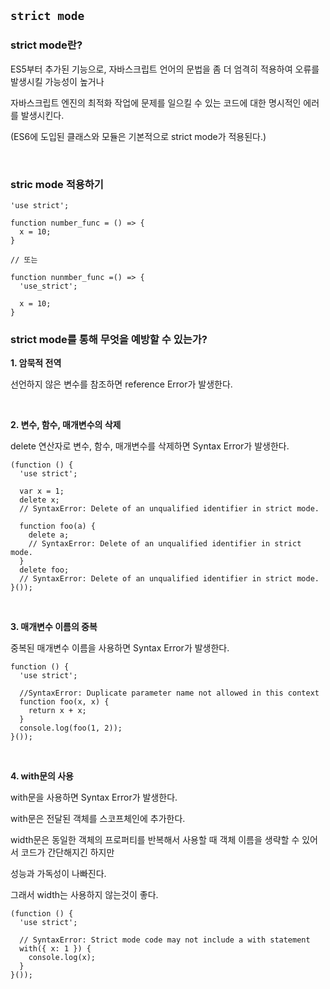 ## `strict mode`

### strict mode란?

ES5부터 추가된 기능으로, 자바스크립트 언어의 문법을 좀 더 엄격히 적용하여 오류를 발생시킬 가능성이 높거나

자바스크립트 엔진의 최적화 작업에 문제를 일으킬 수 있는 코드에 대한 명시적인 에러를 발생시킨다.

(ES6에 도입된 클래스와 모듈은 기본적으로 strict mode가 적용된다.)

<br />

### stric mode 적용하기

```
'use strict';

function number_func = () => {
  x = 10;
}

// 또는

function nunmber_func =() => {
  'use_strict';
  
  x = 10;
}
```

### strict mode를 통해 무엇을 예방할 수 있는가?

**1. 암묵적 전역**

선언하지 않은 변수를 참조하면 reference Error가 발생한다.

<br />

**2. 변수, 함수, 매개변수의 삭제**

delete 연산자로 변수, 함수, 매개변수를 삭제하면 Syntax Error가 발생한다.

```
(function () {
  'use strict';

  var x = 1;
  delete x;
  // SyntaxError: Delete of an unqualified identifier in strict mode.

  function foo(a) {
    delete a;
    // SyntaxError: Delete of an unqualified identifier in strict mode.
  }
  delete foo;
  // SyntaxError: Delete of an unqualified identifier in strict mode.
}());
```

<br />

**3. 매개변수 이름의 중복**

중복된 매개변수 이름을 사용하면 Syntax Error가 발생한다.

```
function () {
  'use strict';

  //SyntaxError: Duplicate parameter name not allowed in this context
  function foo(x, x) {
    return x + x;
  }
  console.log(foo(1, 2));
}());
```

<br />

**4. with문의 사용**

with문을 사용하면 Syntax Error가 발생한다.

with문은 전달된 객체를 스코프체인에 추가한다.

width문은 동일한 객체의 프로퍼티를 반복해서 사용할 때 객체 이름을 생략할 수 있어서 코드가 간단해지긴 하지만

성능과 가독성이 나빠진다.

그래서 width는 사용하지 않는것이 좋다.

```
(function () {
  'use strict';

  // SyntaxError: Strict mode code may not include a with statement
  with({ x: 1 }) {
    console.log(x);
  }
}());
```

